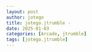 ```yaml
---
layout: post
author: jotego
title: jotego.jtrumble - 
date: 2025-01-03
categories: [Arcade, jtrumble]
tags: [jotego.jtrumble]
---
```


